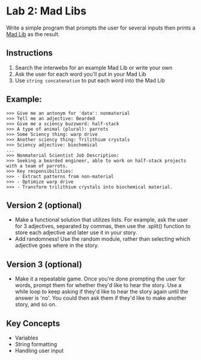 # Lab 2: Mad Libs

Write a simple program that prompts the user for several inputs then
 prints a [Mad Lib](https://en.wikipedia.org/wiki/Mad_Libs) as the result.

## Instructions

1. Search the interwebs for an example Mad Lib or write your own
2. Ask the user for each word you'll put in your Mad Lib
3. Use `string concatenation` to put each word into the Mad Lib

## Example:

```
>>> Give me an antonym for 'data': nonmaterial
>>> Tell me an adjective: Bearded
>>> Give me a sciency buzzword: half-stack
>>> A type of animal (plural): parrots
>>> Some Sciency thing: warp drive
>>> Another sciency thing: Trilithium crystals
>>> Sciency adjective: biochemical
...
>>> Nonmaterial Scientist Job Description:
>>> Seeking a bearded engineer, able to work on half-stack projects with a team of parrots.
>>> Key responsibilities:
>>> - Extract patterns from non-material
>>> - Optimize warp drive
>>> - Transform trilithium crystals into biochemical material.
```


## Version 2 (optional)

* Make a functional solution that utilizes lists. For example, ask the user for 3 adjectives, separated by commas, then use the .split() function to store each adjective and later use it in your story.
* Add randomness! Use the random module, rather than selecting which adjective goes where in the story.


## Version 3 (optional)
* Make it a repeatable game. Once you're done prompting the user for words, prompt them for whether they'd like to hear the story. Use a while loop to keep asking if they'd like to hear the story again until the answer is 'no'. You could then ask them if they'd like to make another story, and so on.


## Key Concepts

- Variables
- String formatting
- Handling user input
